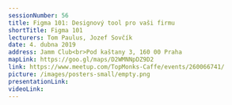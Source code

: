 ```yaml
---
sessionNumber: 56
title: Figma 101: Designový tool pro vaši firmu
shortTitle: Figma 101
lecturers: Tom Paulus, Jozef Sovčík
date: 4. dubna 2019
address: Jamm Club<br>Pod kaštany 3, 160 00 Praha
mapLink: https://goo.gl/maps/D2WMNNpDZ9D2
link: https://www.meetup.com/TopMonks-Caffe/events/260066741/
picture: /images/posters-small/empty.png
presentationLink:
videoLink:
---
```


